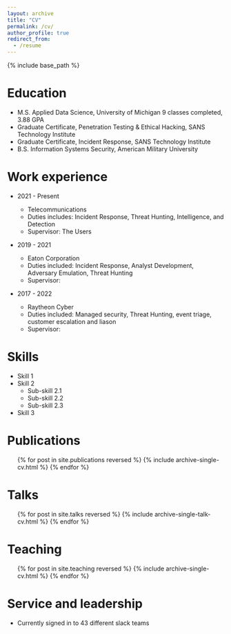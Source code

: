 ```yaml
---
layout: archive
title: "CV"
permalink: /cv/
author_profile: true
redirect_from:
  - /resume
---
```


{% include base_path %}

Education
======
* M.S. Applied Data Science, University of Michigan 9 classes completed, 3.88 GPA
* Graduate Certificate, Penetration Testing & Ethical Hacking, SANS Technology Institute
* Graduate Certificate, Incident Response, SANS Technology Institute
* B.S. Information Systems Security, American Military University

Work experience
======
* 2021 - Present
  * Telecommunications
  * Duties includes: Incident Response, Threat Hunting, Intelligence, and Detection
  * Supervisor: The Users

* 2019 - 2021
  * Eaton Corporation
  * Duties included: Incident Response, Analyst Development, Adversary Emulation, Threat Hunting
  * Supervisor: 

* 2017 - 2022
  * Raytheon Cyber
  * Duties included: Managed security, Threat Hunting, event triage, customer escalation and liason 
  * Supervisor: 
  
Skills
======
* Skill 1
* Skill 2
  * Sub-skill 2.1
  * Sub-skill 2.2
  * Sub-skill 2.3
* Skill 3

Publications
======
  <ul>{% for post in site.publications reversed %}
    {% include archive-single-cv.html %}
  {% endfor %}</ul>
  
Talks
======
  <ul>{% for post in site.talks reversed %}
    {% include archive-single-talk-cv.html  %}
  {% endfor %}</ul>
  
Teaching
======
  <ul>{% for post in site.teaching reversed %}
    {% include archive-single-cv.html %}
  {% endfor %}</ul>
  
Service and leadership
======
* Currently signed in to 43 different slack teams
